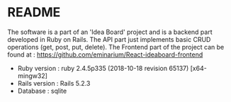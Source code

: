 # README

The software is a part of an 'Idea Board' project and is a backend part developed in Ruby on Rails.
The API part just implements basic CRUD operations (get, post, put, delete).
The Frontend part of the project can be found at : https://github.com/eminarium/React-ideaboard-frontend

* Ruby version : ruby 2.4.5p335 (2018-10-18 revision 65137) [x64-mingw32]
* Rails version : Rails 5.2.3
* Database : sqlite

